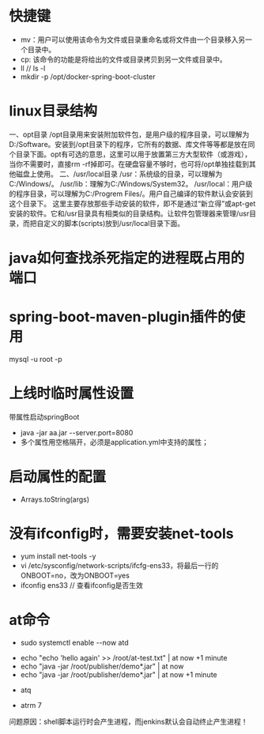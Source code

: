 # 快捷键
- mv：用户可以使用该命令为文件或目录重命名或将文件由一个目录移入另一个目录中。
- cp: 该命令的功能是将给出的文件或目录拷贝到另一文件或目录中。 
- ll // ls -l
- mkdir -p /opt/docker-spring-boot-cluster
# linux目录结构
一、opt目录
/opt目录用来安装附加软件包，是用户级的程序目录，可以理解为D:/Software。安装到/opt目录下的程序，它所有的数据、库文件等等都是放在同个目录下面。opt有可选的意思，这里可以用于放置第三方大型软件（或游戏），当你不需要时，直接rm -rf掉即可。在硬盘容量不够时，也可将/opt单独挂载到其他磁盘上使用。
二、/usr/local目录
/usr：系统级的目录，可以理解为C:/Windows/。
/usr/lib：理解为C:/Windows/System32。
/usr/local：用户级的程序目录，可以理解为C:/Progrem Files/。用户自己编译的软件默认会安装到这个目录下。
 这里主要存放那些手动安装的软件，即不是通过“新立得”或apt-get安装的软件。它和/usr目录具有相类似的目录结构。让软件包管理器来管理/usr目录，而把自定义的脚本(scripts)放到/usr/local目录下面。


 # java如何查找杀死指定的进程既占用的端口
# spring-boot-maven-plugin插件的使用
mysql -u root -p
# 上线时临时属性设置
带属性启动springBoot
- java -jar aa.jar --server.port=8080
- 多个属性用空格隔开，必须是application.yml中支持的属性；
# 启动属性的配置
- Arrays.toString(args)

# 没有ifconfig时，需要安装net-tools
- yum install net-tools -y
-  vi /etc/sysconfig/network-scripts/ifcfg-ens33，将最后一行的ONBOOT=no，改为ONBOOT=yes
-  ifconfig ens33   // 查看ifconfig是否生效

# at命令
- sudo systemctl enable --now atd

<!-- 利用通道，我想从现在开始一分钟后向 at-test.txt 文件写入 hello again  -->
- echo "echo 'hello again' >> /root/at-test.txt" | at now +1 minute
- echo "java -jar /root/publisher/demo*.jar" | at now
- echo "java -jar /root/publisher/demo*.jar" | at now +1 minute
<!-- 查看at命令队列时设置了多少个任务 -->
- atq

<!-- 从队列中删除任务，请使用 atrm 命令和任务编号 -->
- atrm 7

问题原因：shell脚本运行时会产生进程，而jenkins默认会自动终止产生进程！